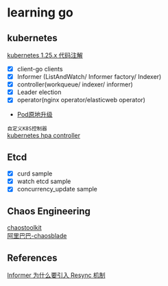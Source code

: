 # learning go

## kubernetes 

[kubernetes 1.25.x 代码注解](https://github.com/zhengyansheng/kubernetes)



- [X] client-go clients
- [X] Informer (ListAndWatch/ Informer factory/ Indexer)
- [X] controller(workqueue/ indexer/ informer)
- [X] Leader election
- [X] operator(nginx operator/elasticweb operator)
- [Pod原地升级](./pod-inplace-upgrade/main.go)


`自定义K8S控制器`  
[kubernetes hpa controller](https://github.com/AliyunContainerService/kubernetes-cronhpa-controller)  


## Etcd
- [X] curd sample
- [X] watch etcd sample
- [X] concurrency_update sample

## Chaos Engineering

[chaostoolkit](https://github.com/chaostoolkit/chaostoolkit)  
[阿里巴巴-chaosblade](https://github.com/chaosblade-io/chaosblade)

## References
[Informer 为什么要引入 Resync 机制](https://github.com/cloudnativeto/sig-kubernetes/issues/11)  



